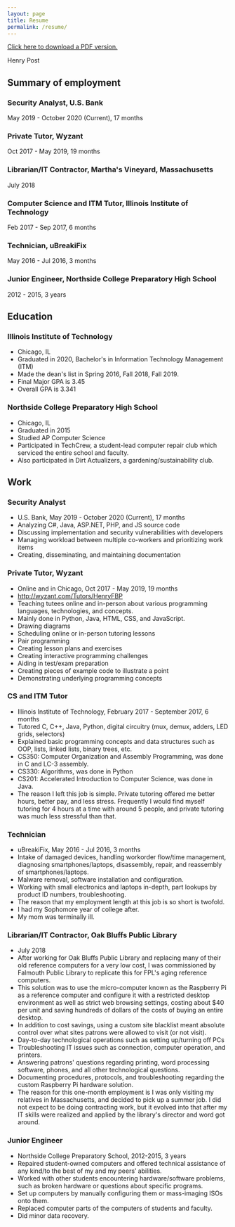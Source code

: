 ```yaml
---
layout: page
title: Resume
permalink: /resume/
---
```


[Click here to download a PDF version.](/static/files/resume.pdf)
	
Henry Post

## Summary of employment

### Security Analyst, U.S. Bank
May 2019 - October 2020 (Current), 17 months

### Private Tutor, Wyzant
Oct 2017 - May 2019, 19 months

### Librarian/IT Contractor, Martha's Vineyard, Massachusetts
July 2018

### Computer Science and ITM Tutor, Illinois Institute of Technology
Feb 2017 - Sep 2017, 6 months

### Technician, uBreakiFix
May 2016 - Jul 2016, 3 months

### Junior Engineer, Northside College Preparatory High School
2012 - 2015, 3 years

## Education

### Illinois Institute of Technology

-   Chicago, IL
-   Graduated in 2020, Bachelor's in Information Technology Management (ITM)
-   Made the dean's list in Spring 2016, Fall 2018, Fall 2019.
-   Final Major GPA is 3.45
-   Overall GPA is 3.341

### Northside College Preparatory High School

-   Chicago, IL
-   Graduated in 2015
-   Studied AP Computer Science
-   Participated in TechCrew, a student-lead computer repair club which serviced the entire school and faculty.
-   Also participated in Dirt Actualizers, a gardening/sustainability club.

## Work

### Security Analyst
-   U.S. Bank, May 2019 - October 2020 (Current), 17 months
-   Analyzing C\#, Java, ASP.NET, PHP, and JS source code
-   Discussing implementation and security vulnerabilities with developers
-   Managing workload between multiple co-workers and prioritizing work items
-   Creating, disseminating, and maintaining documentation

### Private Tutor, Wyzant
-   Online and in Chicago, Oct 2017 - May 2019, 19 months 
-   <http://wyzant.com/Tutors/HenryFBP>
-   Teaching tutees online and in-person about various programming languages, technologies, and concepts.
-   Mainly done in Python, Java, HTML, CSS, and JavaScript.
-   Drawing diagrams
-   Scheduling online or in-person tutoring lessons
-   Pair programming
-   Creating lesson plans and exercises
-   Creating interactive programming challenges
-   Aiding in test/exam preparation
-   Creating pieces of example code to illustrate a point
-   Demonstrating underlying programming concepts

### CS and ITM Tutor
-   Illinois Institute of Technology, February 2017 - September 2017, 6 months
-   Tutored C, C++, Java, Python, digital circuitry (mux, demux, adders, LED grids, selectors)
-   Explained basic programming concepts and data structures such as OOP, lists, linked lists, binary trees, etc.
-   CS350: Computer Organization and Assembly Programming, was done in C and LC-3 assembly.
-   CS330: Algorithms, was done in Python
-   CS201: Accelerated Introduction to Computer Science, was done in Java.
-   The reason I left this job is simple. Private tutoring offered me better hours, better pay, and less stress.
    Frequently I would find myself tutoring for 4 hours at a time with around 5 people, and private tutoring was much less stressful than that.

### Technician
-   uBreakiFix, May 2016 - Jul 2016, 3 months
-   Intake of damaged devices, handling workorder flow/time management, diagnosing smartphones/laptops, disassembly, repair, and reassembly of smartphones/laptops.
-   Malware removal, software installation and configuration.
-   Working with small electronics and laptops in-depth, part lookups by product ID numbers, troubleshooting.
-   The reason that my employment length at this job is so short is twofold.
  - I had my Sophomore year of college after.
  - My mom was terminally ill.

### Librarian/IT Contractor, Oak Bluffs Public Library
-   July 2018
-   After working for Oak Bluffs Public Library and replacing many of their old reference computers for a very low cost, I was commissioned by Falmouth Public Library to replicate this for FPL's aging reference computers.
-   This solution was to use the micro-computer known as the Raspberry Pi as a reference computer and configure it with a restricted desktop environment as well as strict web browsing settings, costing about $40 per unit and saving hundreds of dollars of the costs of buying an entire desktop.
-   In addition to cost savings, using a custom site blacklist meant absolute control over what sites patrons were allowed to visit (or not visit).
-   Day-to-day technological operations such as setting up/turning off PCs
-   Troubleshooting IT issues such as connection, computer operation, and printers.
-   Answering patrons' questions regarding printing, word processing software, phones, and all other technological questions.
-   Documenting procedures, protocols, and troubleshooting regarding the custom Raspberry Pi hardware solution.
-   The reason for this one-month employment is I was only visiting my relatives in Massachusetts, and decided to pick up a summer job. I did not expect to be doing contracting work, but it evolved into that after my IT skills were realized and applied by the library's director and word got around.

### Junior Engineer
-   Northside College Preparatory School, 2012-2015, 3 years
-   Repaired student-owned computers and offered technical assistance of any kind/to the best of my and my peers’ abilities.
-   Worked with other students encountering hardware/software problems, such as broken hardware or questions about specific programs.
-   Set up computers by manually configuring them or mass-imaging ISOs onto them.
-   Replaced computer parts of the computers of students and faculty.
-   Did minor data recovery.

